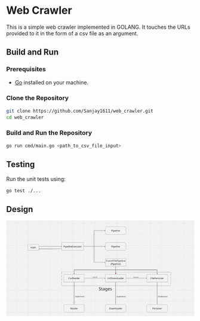 # Web Crawler

This is a simple web crawler implemented in GOLANG. It touches the URLs provided to it in the form of a csv file as an argument.

## Build and Run

### Prerequisites

- [Go](https://golang.org/doc/install) installed on your machine.

### Clone the Repository

```bash
git clone https://github.com/Sanjay1611/web_crawler.git
cd web_crawler
```

### Build and Run the Repository
```bash
go run cmd/main.go <path_to_csv_file_input>
```

## Testing
Run the unit tests using:

```bash
go test ./...
```

## Design
![alt text](image.png)
